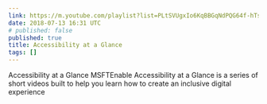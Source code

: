 ```yaml
---
link: https://m.youtube.com/playlist?list=PLtSVUgxIo6KqBBGqNdPQG64f-hTs1YxFM
date: 2018-07-13 16:31 UTC
# published: false
published: true
title: Accessibility at a Glance
tags: []
---
```


Accessibility at a Glance
MSFTEnable
Accessibility at a Glance is a series of short videos built to help you learn how to create an inclusive digital experience
